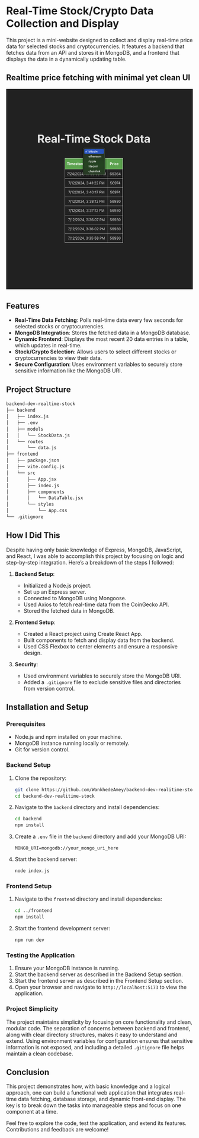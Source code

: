 # Real-Time Stock/Crypto Data Collection and Display

This project is a mini-website designed to collect and display real-time price data for selected stocks and cryptocurrencies. It features a backend that fetches data from an API and stores it in MongoDB, and a frontend that displays the data in a dynamically updating table.

## Realtime price fetching with minimal yet clean UI
![stocks ss](https://github.com/WankhedeAmey/backend-dev-realitime-stock/blob/main/img/ss_stocks.png?raw=true)

## Features

- **Real-Time Data Fetching**: Polls real-time data every few seconds for selected stocks or cryptocurrencies.
- **MongoDB Integration**: Stores the fetched data in a MongoDB database.
- **Dynamic Frontend**: Displays the most recent 20 data entries in a table, which updates in real-time.
- **Stock/Crypto Selection**: Allows users to select different stocks or cryptocurrencies to view their data.
- **Secure Configuration**: Uses environment variables to securely store sensitive information like the MongoDB URI.

## Project Structure

```bash
backend-dev-realtime-stock
├── backend
│   ├── index.js
│   ├── .env
│   ├── models
│   │   └── StockData.js
│   └── routes
│       └── data.js
├── frontend
│   ├── package.json
│   ├── vite.config.js
│   └── src
│       ├── App.jsx
│       ├── index.js
│       ├── components
│       │   └── DataTable.jsx
│       └── styles
│           └── App.css
└── .gitignore
```

## How I Did This

Despite having only basic knowledge of Express, MongoDB, JavaScript, and React, I was able to accomplish this project by focusing on logic and step-by-step integration. Here’s a breakdown of the steps I followed:

1. **Backend Setup**:
    - Initialized a Node.js project.
    - Set up an Express server.
    - Connected to MongoDB using Mongoose.
    - Used Axios to fetch real-time data from the CoinGecko API.
    - Stored the fetched data in MongoDB.

2. **Frontend Setup**:
    - Created a React project using Create React App.
    - Built components to fetch and display data from the backend.
    - Used CSS Flexbox to center elements and ensure a responsive design.

3. **Security**:
    - Used environment variables to securely store the MongoDB URI.
    - Added a `.gitignore` file to exclude sensitive files and directories from version control.

## Installation and Setup

### Prerequisites

- Node.js and npm installed on your machine.
- MongoDB instance running locally or remotely.
- Git for version control.

### Backend Setup

1. Clone the repository:

    ```sh
    git clone https://github.com/WankhedeAmey/backend-dev-realitime-stock.git
    cd backend-dev-realitime-stock
    ```

2. Navigate to the `backend` directory and install dependencies:

    ```sh
    cd backend
    npm install
    ```

3. Create a `.env` file in the `backend` directory and add your MongoDB URI:

    ```env
    MONGO_URI=mongodb://your_mongo_uri_here
    ```

4. Start the backend server:

    ```sh
    node index.js
    ```

### Frontend Setup

1. Navigate to the `frontend` directory and install dependencies:

    ```sh
    cd ../frontend
    npm install
    ```

2. Start the frontend development server:

    ```sh
    npm run dev
    ```

### Testing the Application

1. Ensure your MongoDB instance is running.
2. Start the backend server as described in the Backend Setup section.
3. Start the frontend server as described in the Frontend Setup section.
4. Open your browser and navigate to `http://localhost:5173` to view the application.

### Project Simplicity

The project maintains simplicity by focusing on core functionality and clean, modular code. The separation of concerns between backend and frontend, along with clear directory structures, makes it easy to understand and extend. Using environment variables for configuration ensures that sensitive information is not exposed, and including a detailed `.gitignore` file helps maintain a clean codebase.

## Conclusion

This project demonstrates how, with basic knowledge and a logical approach, one can build a functional web application that integrates real-time data fetching, database storage, and dynamic front-end display. The key is to break down the tasks into manageable steps and focus on one component at a time.

Feel free to explore the code, test the application, and extend its features. Contributions and feedback are welcome!

